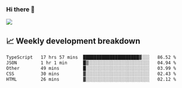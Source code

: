 ### Hi there 👋
<img align="center" src="https://github-readme-stats.vercel.app/api?username=Tumao727&show_icons=true&hide_title=true&theme=dracula" />


## 📈 Weekly development breakdown
<!--START_SECTION:waka-->

```txt
TypeScript   17 hrs 57 mins  █████████████████████▓░░░   86.52 %
JSON         1 hr 1 min      █▒░░░░░░░░░░░░░░░░░░░░░░░   04.94 %
Other        49 mins         █░░░░░░░░░░░░░░░░░░░░░░░░   03.99 %
CSS          30 mins         ▓░░░░░░░░░░░░░░░░░░░░░░░░   02.43 %
HTML         26 mins         ▓░░░░░░░░░░░░░░░░░░░░░░░░   02.12 %
```

<!--END_SECTION:waka-->